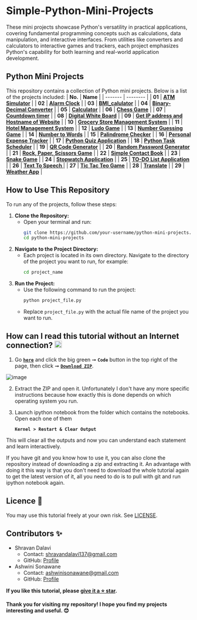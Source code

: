 # Simple-Python-Mini-Projects
These mini projects showcase Python's versatility in practical applications, covering fundamental programming concepts such as calculations, data manipulation, and interactive interfaces. From utilities like converters and calculators to interactive games and trackers, each project emphasizes Python's capability for both learning and real-world application development.

## Python Mini Projects
This repository contains a collection of Python mini projects. Below is a list of the projects included:
| **No.** | **Name** | 
| ------- | -------- | 
|	**01**	| **[ATM Simulator](https://github.com/ShravanDalavi/Simple-Python-Mini-Projects/tree/main/ATM%20Simulator)** |
|	**02**	| **[Alarm Clock](https://github.com/ShravanDalavi/Simple-Python-Mini-Projects/tree/main/Alarm%20Clock)** |
|	**03**	| **[BMI_calulator](https://github.com/ShravanDalavi/Simple-Python-Mini-Projects/tree/main/BMI_calulator)** |
|	**04**	| **[Binary-Decimal Converter](https://github.com/ShravanDalavi/Simple-Python-Mini-Projects/tree/main/Binary-Decimal%20Converter)** |
|	**05**	| **[Calculator](https://github.com/ShravanDalavi/Simple-Python-Mini-Projects/tree/main/Calculator)** |
|	**06**	| **[Chess Game](https://github.com/ShravanDalavi/Simple-Python-Mini-Projects/tree/main/Chess%20Game)** |
|	**07**	| **[Countdown timer](https://github.com/ShravanDalavi/Simple-Python-Mini-Projects/tree/main/Countdown%20timer)** |
|	**08**	| **[Digital White Board](https://github.com/ShravanDalavi/Simple-Python-Mini-Projects/tree/main/Digital%20White%20Board)** |
|	**09**	| **[Get IP address and Hostname of Website](https://github.com/ShravanDalavi/Simple-Python-Mini-Projects/tree/main/Get%20IP%20address%20and%20Hostname%20of%20Website)** |
|	**10**	| **[Grocery Store Management System](https://github.com/ShravanDalavi/Simple-Python-Mini-Projects/tree/main/Grocery%20Store%20Management%20System)** |
|	**11**	| **[Hotel Management System](https://github.com/ShravanDalavi/Simple-Python-Mini-Projects/tree/main/Hotel%20Management%20System)** |
|	**12**	| **[Ludo Game](https://github.com/ShravanDalavi/Simple-Python-Mini-Projects/tree/main/Ludo%20Game)** |
|	**13**	| **[Number Guessing Game](https://github.com/ShravanDalavi/Simple-Python-Mini-Projects/tree/main/Number%20Guessing%20Game)** |
|	**14**	| **[Number to Words](https://github.com/ShravanDalavi/Simple-Python-Mini-Projects/tree/main/Number%20to%20Words)** |
|	**15**	| **[Palindrome Checker](https://github.com/ShravanDalavi/Simple-Python-Mini-Projects/tree/main/Palindrome%20Checker)** |
|	**16**	| **[Personal Expense Tracker](https://github.com/ShravanDalavi/Simple-Python-Mini-Projects/tree/main/Personal%20Expense%20Tracker)** |
|	**17**	| **[Python Quiz Application](https://github.com/ShravanDalavi/Simple-Python-Mini-Projects/tree/main/Python%20Quiz%20Application)** |
|	**18**	| **[Python Task Scheduler](https://github.com/ShravanDalavi/Simple-Python-Mini-Projects/tree/main/Python%20Task%20Scheduler)** |
|	**19**	| **[QR Code Generator](https://github.com/ShravanDalavi/Simple-Python-Mini-Projects/tree/main/QR%20Code%20Generator)** |
|	**20**	| **[Random Password Generator](https://github.com/ShravanDalavi/Simple-Python-Mini-Projects/tree/main/Random%20Password%20Generator)** |
|	**21**	| **[Rock, Paper, Scissors Game](https://github.com/ShravanDalavi/Simple-Python-Mini-Projects/tree/main/Rock%2C%20Paper%2C%20Scissors%20Game)** |
|	**22**	| **[Simple Contact Book](https://github.com/ShravanDalavi/Simple-Python-Mini-Projects/tree/main/Simple%20Contact%20Book)** |
|	**23**	| **[Snake Game](https://github.com/ShravanDalavi/Simple-Python-Mini-Projects/tree/main/Snake%20Game)** |
|	**24**	| **[Stopwatch Application](https://github.com/ShravanDalavi/Simple-Python-Mini-Projects/tree/main/Stopwatch%20Application)** |
|	**25**	| **[TO-DO List Application](https://github.com/ShravanDalavi/Simple-Python-Mini-Projects/tree/main/TO-DO%20List%20Application)** |
|	**26**	| **[Text To Speech ](https://github.com/ShravanDalavi/Simple-Python-Mini-Projects/tree/main/Text%20To%20Speech)** |
|	**27**	| **[Tic Tac Teo Game](https://github.com/ShravanDalavi/Simple-Python-Mini-Projects/tree/main/Tic-Tac-Toe%20Game)** |
|	**28**	| **[Translate](https://github.com/ShravanDalavi/Simple-Python-Mini-Projects/tree/main/Translate)** |
|	**29**	| **[Weather App](https://github.com/ShravanDalavi/Simple-Python-Mini-Projects/tree/main/Weather_app)** |


## How to Use This Repository
To run any of the projects, follow these steps:

1. **Clone the Repository:**
   - Open your terminal and run:
     ```sh
     git clone https://github.com/your-username/python-mini-projects.git
     cd python-mini-projects
     ```
2. **Navigate to the Project Directory:**
   - Each project is located in its own directory. Navigate to the directory of the project you want to run, for example:
     ```sh
     cd project_name
     ```
3. **Run the Project:**
   - Use the following command to run the project:
     ```sh
     python project_file.py
     ```
   - Replace `project_file.py` with the actual file name of the project you want to run.

## How can I read this tutorial without an Internet connection? <img alt="GIF" src="https://github.com/TheDudeThatCode/TheDudeThatCode/blob/master/Assets/hmm.gif" width="20" />

1. Go [**`here`**](https://github.com/ShravanDalavi/Simple-Python-Mini-Projects) and click the big green ➞  **`Code`** button in the top right of the page, then click ➞ [**`Download ZIP`**](https://github.com/shravandalavi/Simple-Python-Mini-Projects/archive/refs/heads/main.zip).

  ![image](https://github.com/ShravanDalavi/Simple-Python-Mini-Projects/assets/172488772/fe6f519f-afbd-49d1-9efc-5f6b5f234340)

2. Extract the ZIP and open it. Unfortunately I don't have any more specific instructions because how exactly this is done depends on which operating system you run.    
3. Launch ipython notebook from the folder which contains the notebooks. Open each one of them
  
    **`Kernel > Restart & Clear Output`**
    
This will clear all the outputs and now you can understand each statement and learn interactively.

If you have git and you know how to use it, you can also clone the repository instead of downloading a zip and extracting it. An advantage with doing it this way is that you don't need to download the whole tutorial again to get the latest version of it, all you need to do is to pull with git and run ipython notebook again.

## Licence 📜
You may use this tutorial freely at your own risk. See [LICENSE](./LICENSE).

## Contributors ✨
- Shravan Dalavi
  - Contact: shravandalavi137@gmail.com
  - GitHub: [Profile](https://github.com/ShravanDalavi)
- Ashwini Sonawane
  - Contact: ashwinisonawane@gmail.com
  - GitHub:  [Profile](https://github.com/SonawaneAshwini)

**If you like this tutorial, please [give it a ⭐ star](https://github.com/ShravanDalavi/Simple-Python-Mini-Projects).**

**Thank you for visiting my repository! I hope you find my projects interesting and useful. 😊**
